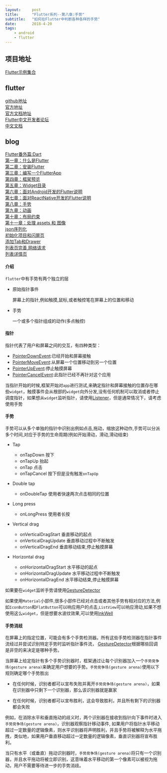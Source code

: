 ```yaml
---
layout:     post
title:      "Flutter系列--第八章:手势"
subtitle:   "如何在Flutter中判断各种各样的手势"
date:       2018-4-20
tags:
    - android
    - flutter
---
```


## 项目地址

[Flutter示例集合](https://github.com/7449/flutter_example)

## flutter

[github地址](https://github.com/flutter/flutter)<br>
[官方地址](https://flutter.io/)<br>
[官方文档地址](https://flutter.io/docs/)<br>
[Flutter中文开发者论坛](http://flutter-dev.com/)<br>
[中文文档](http://doc.flutter-dev.cn/)<br>

## blog

[Flutter番外篇:Dart](https://7449.github.io/2018/03/18/android_flutter_dart.html)<br>
[第一章：什么是Flutter](https://7449.github.io/2018/03/19/android_flutter_1.html)<br>
[第二章：安装Flutter](https://7449.github.io/2018/03/19/android_flutter_2.html)<br>
[第三章：编写一个FlutterApp](https://7449.github.io/2018/03/26/android_flutter_3.html)<br>
[第四章：框架预览](https://7449.github.io/2018/03/26/android_flutter_4.html)<br>
[第五章：Widget目录](https://7449.github.io/2018/04/12/android_flutter_5.html)<br>
[第六章：面对Android开发的Flutter说明](https://7449.github.io/2018/04/16/android_flutter_6.html)<br>
[第七章：面对ReactNative开发的Flutter说明](https://7449.github.io/2018/04/17/android_flutter_7.html)<br>
[第八章：手势](https://7449.github.io/2018/04/20/android_flutter_8.html)<br>
[第九章：动画](https://7449.github.io/2018/04/20/android_flutter_9.html)<br>
[第十章：布局约束](https://7449.github.io/2018/04/21/android_flutter_10.html)<br>
[第十一章：处理 assets 和 图像](https://7449.github.io/2018/04/22/android_flutter_11.html)<br>
[json序列化](https://7449.github.io/2018/05/02/android_flutter_json_serializable.html)<br>
[初始化项目和闪屏页](https://7449.github.io/2018/04/23/android_flutter_splash.html)<br>
[添加Tab和Drawer](https://7449.github.io/2018/04/24/android_flutter_drawer.html)<br>
[列表页完善,网络请求](https://7449.github.io/2018/04/24/android_flutter_net_list.html)<br>
[列表详情页](https://7449.github.io/2018/04/25/android_flutter_net_list_detail.html)<br>

#### 介绍

`flutter`中有手势有两个独立的层

* 原始指针事件

	屏幕上的指针,例如触摸,鼠标,或者触控笔在屏幕上的位置和移动
	
* 手势

	一个或多个指针组成的动作(多点触控)

#### 指针

指针代表了用户和屏幕之间的交互，有四种类型：

* [PointerDownEvent](https://docs.flutter.io/flutter/gestures/PointerDownEvent-class.html):已经开始和屏幕接触
* [PointerMoveEvent](https://docs.flutter.io/flutter/gestures/PointerMoveEvent-class.html):从屏幕一个位置移动到另一个位置
* [PointerUpEvent](https://docs.flutter.io/flutter/gestures/PointerUpEvent-class.html):停止触摸屏幕
* [PointerCancelEvent](https://docs.flutter.io/flutter/gestures/PointerCancelEvent-class.html):此指针已经不再针对这个应用

当指针开始的时候,框架开始对`app`进行测试,来确定指针和屏幕接触的位置存在哪些`widget`，触摸事件会从根部的`widget`向外分发,没有任何机制可以取消或者停止调度指针，如果想从`widget`监听指针，请使用[Listener](https://docs.flutter.io/flutter/widgets/Listener-class.html)，但是通常情况下，请考虑使用手势

#### 手势

手势可以从多个单独的指针中识别出例如点击,拖动，缩放这种动作,手势可以分派多个时间,对应于手势的生命周期(例如开始滑动，滑动,滑动结束)

* Tap

	* onTapDown 按下
	* onTapUp 抬起
	* onTap 点击
	* onTapCancel 按下但是没有触发`onTapUp`

* Double tap

   * onDoubleTap 使用者快速两次点击相同的位置

* Long press 

	* onLongPress 使用者长按

* Vertical drag

	* onVerticalDragStart  	垂直移动的起点
	* onVerticalDragUpdate  垂直移动过程中不断触发
	* onVerticalDragEnd  	垂直移动结束,停止触摸屏幕

* Horizontal drag

	* onHorizontalDragStart  水平移动的起点
	* onHorizontalDragUpdate 水平移动过程中不断触发
	* onHorizontalDragEnd    水平移动结束,停止触摸屏幕

如果要在`widget`监听手势请使用[GestureDetector](https://docs.flutter.io/flutter/widgets/GestureDetector-class.html)

如果使用`Material`小部件,很多小部件已经对点击或者其他手势有相对应的方法,例如`IconButton`和`FlatButton`可以响应用户的点击,`ListView`可以响应滑动,如果不想使用这么`widget`，但是想要水波纹效果,可以使用[InkWell](https://docs.flutter.io/flutter/material/InkWell-class.html)

#### 手势消歧

在屏幕上的指定位置，可能会有多个手势检测器。所有这些手势检测器在指针事件流经过并尝试识别特定手势时监听指针事件流， [GestureDetector](https://docs.flutter.io/flutter/widgets/GestureDetector-class.html)根据哪些回调是非空的来决定是哪种手势。

当屏幕上给定指针有多个手势识别器时，框架通过让每个识别器加入一个`手势竞争场(gesture arena)`来确定用户想要的手势。`手势竞争场(gesture arena)`使用以下规则确定哪个手势胜出

* 在任何时候，识别者都可以宣布失败并离开`手势竞争场(gesture arena)`，如果在识别器中只剩下一个识别器，那么该识别器就是赢家

* 在任何时候，识别者都可以宣布胜利，这会导致胜利，并且所有剩下的识别器都会失败

例如，在消除水平和垂直拖动的歧义时，两个识别器在接收到指针向下事件时进入`手势竞争场(gesture arena)`，识别器观察指针移动事件, 如果用户将指针水平移动超过一定数量的逻辑像素，则水平识别器将声明胜利，并且手势将被解释为水平拖拽，类似地，如果用户垂直移动超过一定数量的逻辑像素，垂直识别器将宣布胜利。

当只有水平（或垂直）拖动识别器时，`手势竞争场(gesture arena)`将只有一个识别器，并且水平拖动将被立即识别，这意味着水平移动的第一个像素可以被视为拖动，用户不需要等待进一步的手势消歧。
